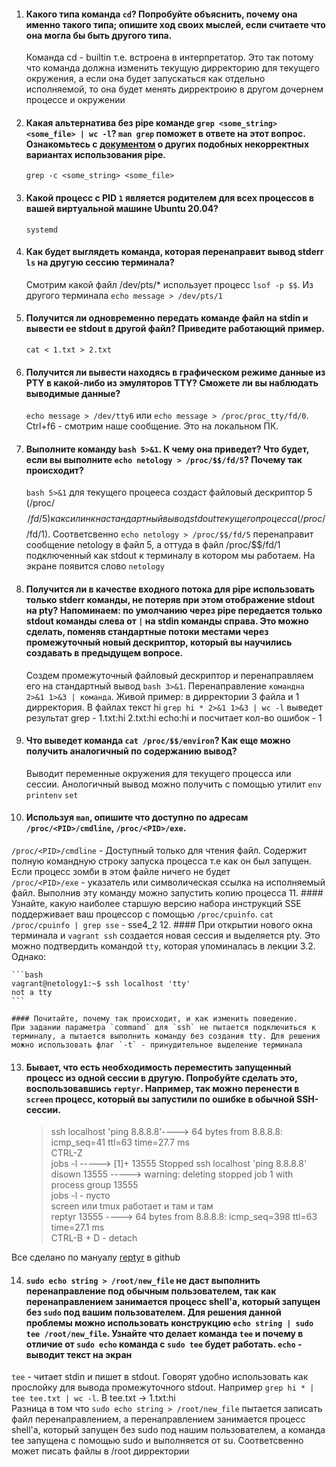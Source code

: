 1. #### Какого типа команда `cd`? Попробуйте объяснить, почему она именно такого типа; опишите ход своих мыслей, если считаете что она могла бы быть другого типа.
    Команда cd - builtin т.е. встроена в интерпретатор. Это так потому что команда должна изменить текущую дирректорию для 
   текущего окружения, а если она будет запускаться как отдельно исполняемой, то она будет менять дирректроию в другом дочернем процессе и окружении
2. #### Какая альтернатива без pipe команде `grep <some_string> <some_file> | wc -l`? `man grep` поможет в ответе на этот вопрос. Ознакомьтесь с [документом](http://www.smallo.ruhr.de/award.html) о других подобных некорректных вариантах использования pipe.
    `grep -c <some_string> <some_file>`
3. #### Какой процесс с PID `1` является родителем для всех процессов в вашей виртуальной машине Ubuntu 20.04?
   `systemd`
4. #### Как будет выглядеть команда, которая перенаправит вывод stderr `ls` на другую сессию терминала?
   Смотрим какой файл /dev/pts/* использует процесс `lsof -p $$`. Из другого терминала `echo message > /dev/pts/1`
5. #### Получится ли одновременно передать команде файл на stdin и вывести ее stdout в другой файл? Приведите работающий пример.
   `cat < 1.txt > 2.txt`
6. #### Получится ли вывести находясь в графическом режиме данные из PTY в какой-либо из эмуляторов TTY? Сможете ли вы наблюдать выводимые данные?
   `echo message > /dev/tty6` или `echo message > /proc/proc_tty/fd/0`. Ctrl+f6 - смотрим наше сообщение. Это на локальном ПК. 
7. #### Выполните команду `bash 5>&1`. К чему она приведет? Что будет, если вы выполните `echo netology > /proc/$$/fd/5`? Почему так происходит?
   `bash 5>&1` для текущего процееса создаст файловый дескриптор 5 (/proc/$$/fd/5) как силинк на стандартный вывод stdout текущего процесса (/proc/$$/fd/1). 
   Соответсвенно `echo netology > /proc/$$/fd/5` перенаправит сообщение netology в файл 5, а оттуда в файл /proc/$$/fd/1 подключенный как stdout к терминалу в котором мы работаем. На экране появится слово  `netology`
8. #### Получится ли в качестве входного потока для pipe использовать только stderr команды, не потеряв при этом отображение stdout на pty? Напоминаем: по умолчанию через pipe передается только stdout команды слева от `|` на stdin команды справа. Это можно сделать, поменяв стандартные потоки местами через промежуточный новый дескриптор, который вы научились создавать в предыдущем вопросе.
   Создем промежуточный файловый дескриптор и перенаправляем его на стандартный вывод `bash 3>&1`. 
   Перенаправление `командна 2>&1 1>&3 | команда`. Живой пример: в дирректории 3 файла и 1 дирректория. 
   В файлах текст hi `grep hi * 2>&1 1>&3 | wc -l` выведет результат grep - 1.txt:hi 2.txt:hi echo:hi и посчитает кол-во ошибок - 1
9. #### Что выведет команда `cat /proc/$$/environ`? Как еще можно получить аналогичный по содержанию вывод?
   Выводит переменные окружения для текущего процесса или сессии. Анологичный вывод можно получить с помощью утилит `env` `printenv` `set`
10. #### Используя `man`, опишите что доступно по адресам `/proc/<PID>/cmdline`, `/proc/<PID>/exe`.
   `/proc/<PID>/cmdline` - Доступный только для чтения файл. Содержит полную командную строку запуска процесса т.е как он был запущен. Если процесс зомби в этом файле ничего не будет  
   `/proc/<PID>/exe` - указатель или символическая ссылка на исполняемый файл. Выполнив эту команду можно запустить копию процесса 
11. #### Узнайте, какую наиболее старшую версию набора инструкций SSE поддерживает ваш процессор с помощью `/proc/cpuinfo`.
    `cat /proc/cpuinfo | grep sse` - sse4_2
12. #### При открытии нового окна терминала и `vagrant ssh` создается новая сессия и выделяется pty. Это можно подтвердить командой `tty`, которая упоминалась в лекции 3.2. Однако:

    ```bash
	vagrant@netology1:~$ ssh localhost 'tty'
	not a tty
    ```

	#### Почитайте, почему так происходит, и как изменить поведение.
    При задании параметра `command` для `ssh` не пытается подключиться к терминалу, а пытается выполнить команду без создания tty. Для решения можно использовать флаг `-t` - принудительное выделение терминала
13. #### Бывает, что есть необходимость переместить запущенный процесс из одной сессии в другую. Попробуйте сделать это, воспользовавшись `reptyr`. Например, так можно перенести в `screen` процесс, который вы запустили по ошибке в обычной SSH-сессии.
    > ssh localhost 'ping 8.8.8.8'----> 64 bytes from 8.8.8.8: icmp_seq=41 ttl=63 time=27.7 ms  
    CTRL-Z  
    jobs -l -----> [1]+ 13555 Stopped ssh localhost 'ping 8.8.8.8'  
    disown 13555 -----> warning: deleting stopped job 1 with process group 13555  
    jobs -l - пусто  
    screen или tmux работает и там и там  
    reptyr 13555 ---->  64 bytes from 8.8.8.8: icmp_seq=398 ttl=63 time=27.1 ms  
    CTRL-B + D - detach
   
   Все сделано по мануалу [reptyr](https://github.com/nelhage/reptyr#readme) в github  

14. #### `sudo echo string > /root/new_file` не даст выполнить перенаправление под обычным пользователем, так как перенаправлением занимается процесс shell'а, который запущен без `sudo` под вашим пользователем. Для решения данной проблемы можно использовать конструкцию `echo string | sudo tee /root/new_file`. Узнайте что делает команда `tee` и почему в отличие от `sudo echo` команда с `sudo tee` будет работать. `echo` -  выводит текст на экран  
   `tee` - читает stdin и пишет в stdout. Говорят удобно использовать как прослойку для вывода промежуточного stdout. Например `grep hi * | tee tee.txt | wc -l`. В tee.txt -> 1.txt:hi  
    Разница в том что `sudo echo string > /root/new_file` пытается записать файл перенаправлением, а перенаправлением занимается процесс shell'а, который запущен без sudo под нашим пользователем, а команда tee запущена с помощью sudo и выполняется от su. Соответсвенно может писать файлы в /root дирректории